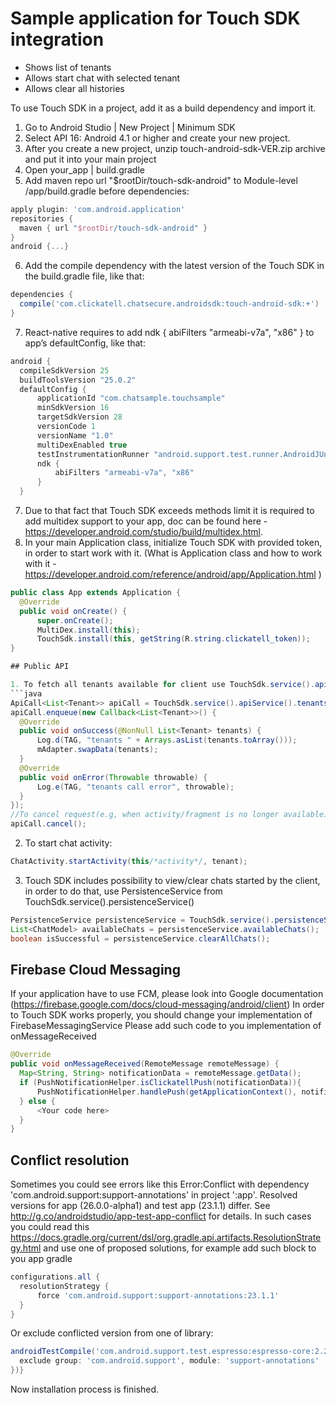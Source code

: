 # Sample application for Touch SDK integration

* Shows list of tenants
* Allows start chat with selected tenant
* Allows clear all histories

To use Touch SDK in a project, add it as a build dependency and import it.
1. Go to Android Studio | New Project | Minimum SDK
2. Select API 16: Android 4.1 or higher and create your new project.
3. After you create a new project, unzip touch-android-sdk-VER.zip archive and put it into your main project
4. Open your_app | build.gradle
5. Add maven repo url "$rootDir/touch-sdk-android" to Module-level /app/build.gradle before dependencies:
```groovy
apply plugin: 'com.android.application'
repositories {
  maven { url "$rootDir/touch-sdk-android" }
}
android {...}
``` 
6. Add the compile dependency with the latest version of the Touch SDK in the build.gradle file, like that:
```groovy 
dependencies {
  compile('com.clickatell.chatsecure.androidsdk:touch-android-sdk:+')
}
```
7. React-native requires to add ndk { abiFilters "armeabi-v7a", "x86" } to app’s defaultConfig, like that:
```groovy
android {
  compileSdkVersion 25
  buildToolsVersion "25.0.2"
  defaultConfig {
      applicationId "com.chatsample.touchsample"
      minSdkVersion 16
      targetSdkVersion 28
      versionCode 1
      versionName "1.0"
      multiDexEnabled true
      testInstrumentationRunner "android.support.test.runner.AndroidJUnitRunner"
      ndk {
          abiFilters "armeabi-v7a", "x86"
      }
  }
```  
7. Due to that fact that Touch SDK exceeds methods limit it is required to add multidex support to your app, doc can be found here - https://developer.android.com/studio/build/multidex.html.
8. In your main Application class, initialize Touch SDK with provided token, in order to start work with it. (What is Application class and how to work with it - https://developer.android.com/reference/android/app/Application.html )
```java
public class App extends Application {
  @Override
  public void onCreate() {
      super.onCreate();
      MultiDex.install(this);
      TouchSdk.install(this, getString(R.string.clickatell_token));
}

## Public API

1. To fetch all tenants available for client use TouchSdk.service().apiService().tenants():
```java
ApiCall<List<Tenant>> apiCall = TouchSdk.service().apiService().tenants();
apiCall.enqueue(new Callback<List<Tenant>>() {
  @Override
  public void onSuccess(@NonNull List<Tenant> tenants) {
      Log.d(TAG, "tenants " + Arrays.asList(tenants.toArray()));
      mAdapter.swapData(tenants);
  }
  @Override
  public void onError(Throwable throwable) {
      Log.e(TAG, "tenants call error", throwable);
  }
});
//To cancel request(e.g, when activity/fragment is no longer available)
apiCall.cancel();
```
2. To start chat activity:
```java
ChatActivity.startActivity(this/*activity*/, tenant);
```
3. Touch SDK includes possibility to view/clear chats started by the client, in order to do
that, use PersistenceService from TouchSdk.service().persistenceService()
```java
PersistenceService persistenceService = TouchSdk.service().persistenceService();
List<ChatModel> availableChats = persistenceService.availableChats();
boolean isSuccessful = persistenceService.clearAllChats();
```

## Firebase Cloud Messaging

If your application have to use FCM, please look into Google documentation (https://firebase.google.com/docs/cloud-messaging/android/client)
In order to Touch SDK works properly, you should change your implementation of FirebaseMessagingService
Please add such code to you implementation of onMessageReceived
```java
@Override
public void onMessageReceived(RemoteMessage remoteMessage) {
  Map<String, String> notificationData = remoteMessage.getData();
  if (PushNotificationHelper.isClickatellPush(notificationData)){
      PushNotificationHelper.handlePush(getApplicationContext(), notificationData);
  } else {
      <Your code here>
  }
}
```
## Conflict resolution

Sometimes you could see errors like this
Error:Conflict with dependency 'com.android.support:support-annotations' in project ':app'. Resolved versions for app (26.0.0-alpha1) and test app (23.1.1) differ. See http://g.co/androidstudio/app-test-app-conflict for details.
In such cases you could read this https://docs.gradle.org/current/dsl/org.gradle.api.artifacts.ResolutionStrategy.html
and use one of proposed solutions, for example add such block to you app gradle
```groovy
configurations.all {
  resolutionStrategy {
      force 'com.android.support:support-annotations:23.1.1'
  }
}
```
Or exclude conflicted version from one of library:
```groovy
androidTestCompile('com.android.support.test.espresso:espresso-core:2.2.2', {
  exclude group: 'com.android.support', module: 'support-annotations'
})}
```

Now installation process is finished.
